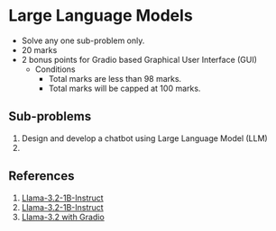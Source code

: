 # Large Language Models
- Solve any one sub-problem only.
- 20 marks
- 2 bonus points for Gradio based Graphical User Interface (GUI)
  - Conditions
    - Total marks are less than 98 marks.
    - Total marks will be capped at 100 marks.

## Sub-problems       
1. Design and develop a chatbot using Large Language Model (LLM)
2. 
      
## References
1. [Llama-3.2-1B-Instruct](https://huggingface.co/meta-llama/Llama-3.2-3B-Instruct)
2. [Llama-3.2-1B-Instruct](https://huggingface.co/unsloth/Llama-3.2-1B-Instruct)
3. [Llama-3.2 with Gradio](https://huggingface.co/spaces/ysharma/Llama3-2_with_Gradio-5)

